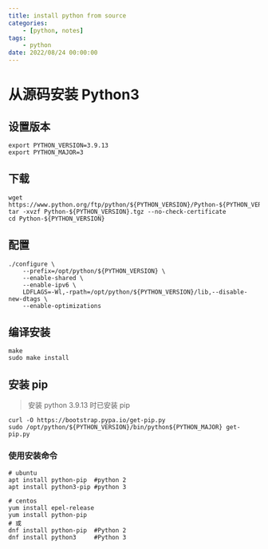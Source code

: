 ```yaml
---
title: install python from source
categories: 
	- [python, notes]
tags:
	- python
date: 2022/08/24 00:00:00
---
```


# 从源码安装 Python3

## **设置版本**

```shell
export PYTHON_VERSION=3.9.13
export PYTHON_MAJOR=3
```

## **下载**

```shell
wget https://www.python.org/ftp/python/${PYTHON_VERSION}/Python-${PYTHON_VERSION}.tgz
tar -xvzf Python-${PYTHON_VERSION}.tgz --no-check-certificate
cd Python-${PYTHON_VERSION}
```

## **配置**

```shell
./configure \
    --prefix=/opt/python/${PYTHON_VERSION} \
    --enable-shared \
    --enable-ipv6 \
    LDFLAGS=-Wl,-rpath=/opt/python/${PYTHON_VERSION}/lib,--disable-new-dtags \
    --enable-optimizations
```

## **编译安装**

```shell
make
sudo make install
```

## **安装 pip**

> 安装 python 3.9.13 时已安装 pip

```shel
curl -O https://bootstrap.pypa.io/get-pip.py
sudo /opt/python/${PYTHON_VERSION}/bin/python${PYTHON_MAJOR} get-pip.py
```

### 使用安装命令

```shell
# ubuntu
apt install python-pip	#python 2
apt install python3-pip	#python 3

# centos
yum install epel-release 
yum install python-pip
# 或
dnf install python-pip	#Python 2
dnf install python3		#Python 3
```

